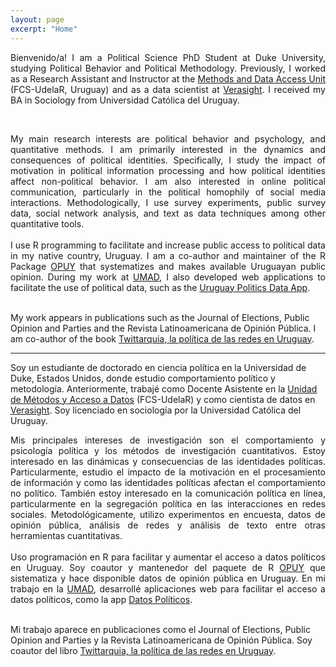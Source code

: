 ```yaml
---
layout: page
excerpt: "Home"
---
```


<div style="text-align: justify">
	
Bienvenido/a! I am a Political Science PhD Student at Duke University, studying Political Behavior and Political Methodology. Previously, I worked as a Research Assistant and Instructor at the <a href="https://umad.cienciassociales.edu.uy/">Methods and Data Access Unit</a> (FCS-UdelaR, Uruguay) and as a data scientist at <a href="https://verasight.io/">Verasight</a>. I received my BA in Sociology from Universidad Católica del Uruguay. </div> <br>

<div style="text-align: justify">
My main research interests are political behavior and psychology, and quantitative methods. I am primarily interested in the dynamics and consequences of political identities. Specifically, I study the impact of motivation in political information processing and how political identities affect non-political behavior. I am also interested in online political communication, particularly in the political homophily of social media interactions. Methodologically, I use survey experiments, public survey data, social network analysis, and text as data techniques among other quantitative tools. </div> <br>

<div style="text-align: justify">
I use R programming to facilitate and increase public access to political data in my native country, Uruguay. I am a co-author and maintainer of the R Package <a href="https://nicolas-schmidt.github.io/opuy/">OPUY</a> that systematizes and makes available Uruguayan public opinion. During my work at <a href="https://umad.cienciassociales.edu.uy/">UMAD</a>, I also developed web applications to facilitate the use of political data, such as the <a href="https://bancodedatos-fcs.shinyapps.io/appPolitica/">Uruguay Politics Data App</a>. </div> <br>

My work appears in publications such as the Journal of Elections, Public Opinion and Parties and the Revista Latinoamericana de Opinión Pública. I am co-author of the book <a href="https://twittarquia.weebly.com/">Twittarquia, la política de las redes en Uruguay</a>.

<hr class="dashed">

Soy un estudiante de doctorado en ciencia política en la Universidad de Duke, Estados Unidos, donde estudio comportamiento político y metodología. Anteriormente, trabajé como Docente Asistente en la <a href="https://umad.cienciassociales.edu.uy/">Unidad de Métodos y Acceso a Datos</a> (FCS-UdelaR) y como cientista de datos en <a href="https://verasight.io/">Verasight</a>. Soy licenciado en sociología por la Universidad Católica del Uruguay. <br>

<div style="text-align: justify">
Mis principales intereses de investigación son el comportamiento y psicología política y los métodos de investigación cuantitativos. Estoy interesado en las dinámicas y consecuencias de las identidades políticas. Particularmente, estudio el impacto de la motivación en el procesamiento de información y como las identidades políticas afectan el comportamiento no político. También estoy interesado en la comunicación política en línea, particularmente en la segregación política en las interacciones en redes sociales. Metodológicamente, utilizo experimentos en encuesta, datos de opinión pública, análisis de redes y análisis de texto entre otras herramientas cuantitativas. </div> <br>

<div style="text-align: justify">
Uso programación en R para facilitar y aumentar el acceso a datos políticos en Uruguay. Soy coautor y mantenedor del paquete de R <a href="https://nicolas-schmidt.github.io/opuy/">OPUY</a> que sistematiza y hace disponible datos de opinión pública en Uruguay. En mi trabajo en la <a href="https://umad.cienciassociales.edu.uy/">UMAD</a>, desarrollé aplicaciones web para facilitar el acceso a datos políticos, como la app <a href="https://bancodedatos-fcs.shinyapps.io/appPolitica/">Datos Políticos</a>. </div> <br>

Mi trabajo aparece en publicaciones como el Journal of Elections, Public Opinion and Parties y la Revista Latinoamericana de Opinión Pública. Soy coautor del libro  <a href="https://twittarquia.weebly.com/">Twittarquia, la política de las redes en Uruguay</a>.


